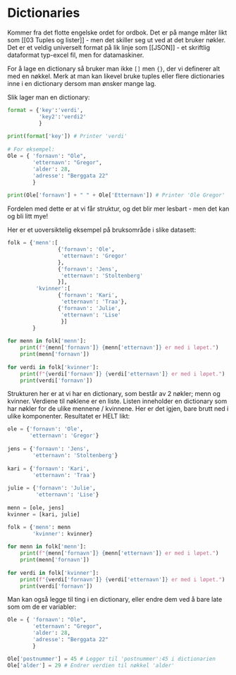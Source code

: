 # Dictionaries
Kommer fra det flotte engelske ordet for ordbok. Det er på mange måter likt som [[03 Tuples og lister]] - men det skiller seg ut ved at det bruker nøkler. Det er et veldig universelt format på lik linje som [[JSON]] - et skriftlig dataformat typ-excel fil, men for datamaskiner.

For å lage en dictionary så bruker man ikke `[]` men `{}`, der vi definerer alt med en nøkkel. Merk at man kan likevel bruke tuples eller flere dictionaries inne i en dictionary dersom man ønsker mange lag.

Slik lager man en dictionary:
```python
format = {'key':'verdi',
		  'key2':'verdi2'
		  }
		 
print(format['key']) # Printer 'verdi'
		 
# For eksempel:
Ole = { 'fornavn': "Ole",
		'etternavn': "Gregor",
		'alder': 28,
		'adresse': "Berggata 22"
		}
		
print(Ole['fornavn'] + " " + Ole['Etternavn']) # Printer 'Ole Gregor'
```

Fordelen med dette er at vi får struktur, og det blir mer lesbart - men det kan og bli litt mye!

Her er et uoversiktelig eksempel på bruksområde i slike datasett:
```python
folk = {'menn':[
				{'fornavn': 'Ole',
				 'etternavn': 'Gregor'
				},
				{'fornavn': 'Jens',
				 'etternavn': 'Stoltenberg'
				}],
		 'kvinner':[
				{'fornavn': 'Kari',
				 'etternavn': 'Traa'},
				{'fornavn': 'Julie',
				 'etternavn': 'Lise'
				 }]
		}
		
for menn in folk['menn']:
	print(f"{menn['fornavn']} {menn['etternavn']} er med i løpet.")
	print(menn['fornavn'])
	
for verdi in folk['kvinner']:
	print(f"{verdi['fornavn']} {verdi['etternavn']} er med i løpet.")
	print(verdi['fornavn'])
```

Strukturen her er at vi har en dictionary, som består av 2 nøkler; menn og kvinner. Verdiene til nøklene er en liste. Listen inneholder en dictionary som har nøkler for de ulike mennene / kvinnene. Her er det igjen, bare brutt ned i ulike komponenter. Resultatet er HELT likt:

```python
ole = {'fornavn': 'Ole',
	   'etternavn': 'Gregor'}
	   
jens = {'fornavn': 'Jens',
	    'etternavn': 'Stoltenberg'}
	   
kari = {'fornavn': 'Kari',
	    'etternavn': 'Traa'}
	   
julie = {'fornavn': 'Julie',
	     'etternavn': 'Lise'}
	   
menn = [ole, jens]
kvinner = [kari, julie]

folk = {'menn': menn
		'kvinner': kvinner}
		
for menn in folk['menn']:
	print(f"{menn['fornavn']} {menn['etternavn']} er med i løpet.")
	print(menn['fornavn'])
	
for verdi in folk['kvinner']:
	print(f"{verdi['fornavn']} {verdi['etternavn']} er med i løpet.")
	print(verdi['fornavn'])
```

Man kan også legge til ting i en dictionary, eller endre dem ved å bare late som om de er variabler:
```python
Ole = { 'fornavn': "Ole",
		'etternavn': "Gregor",
		'alder': 28,
		'adresse': "Berggata 22"
		}

Ole['postnummer'] = 45 # Legger til 'postnummer':45 i dictionarien
Ole['alder'] = 29 # Endrer verdien til nøkkel 'alder'
```